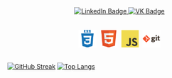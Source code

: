 <div id="badges" align="center">
  <a href="https://t.me/turalinskiy">
    <img src="https://img.shields.io/badge/Telegram-blue?style=for-the-badge&logo=telegram&logoColor=white" alt="LinkedIn Badge"/>
  </a>
  
  <a href="https://vk.com/turalinsky">
    <img src="https://img.shields.io/badge/Vkontakte-blue?style=for-the-badge&logo=VK&logoColor=white" alt="VK Badge"/>
  </a>
</div>
<div align="center">  
  <img src="https://komarev.com/ghpvc/?username=shakhnavaz&style=for-the-badge&color=blue" alt=""/>

</div>
<br>
<div align="center">
  <img src="https://github.com/devicons/devicon/blob/master/icons/css3/css3-plain-wordmark.svg"  title="CSS3" alt="CSS" width="40" height="40"/>&nbsp;
  <img src="https://github.com/devicons/devicon/blob/master/icons/html5/html5-original.svg" title="HTML5" alt="HTML" width="40" height="40"/>&nbsp;
  <img src="https://github.com/devicons/devicon/blob/master/icons/javascript/javascript-original.svg" title="JavaScript" alt="JavaScript" width="40" height="40"/>&nbsp;
  <img src="https://github.com/devicons/devicon/blob/master/icons/git/git-original-wordmark.svg" title="Git" **alt="Git" width="40" height="40"/>
</div>
<br>

  [![GitHub Streak](http://github-readme-streak-stats.herokuapp.com?user=shakhnavaz&theme=dark&background=000000)](https://git.io/streak-stats)
  [![Top Langs](https://github-readme-stats.vercel.app/api/top-langs/?username=shakhnavaz&layout=compact&theme=vision-friendly-dark)](https://github.com/anuraghazra/github-readme-stats)



